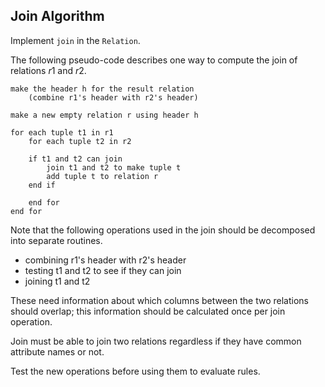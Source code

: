 ## Join Algorithm

Implement `join` in the `Relation`.

The following pseudo-code describes one way to compute the join of relations $r1$ and $r2$.

```
make the header h for the result relation
    (combine r1's header with r2's header)

make a new empty relation r using header h

for each tuple t1 in r1
    for each tuple t2 in r2

    if t1 and t2 can join
        join t1 and t2 to make tuple t
        add tuple t to relation r
    end if

    end for
end for
```

Note that the following operations used in the join should be decomposed into separate routines.

* combining r1's header with r2's header
* testing t1 and t2 to see if they can join
* joining t1 and t2

These need information about which columns between the two relations should overlap; this information should be calculated once per join operation.

Join must be able to join two relations regardless if they have common attribute names or not.

Test the new operations before using them to evaluate rules.
